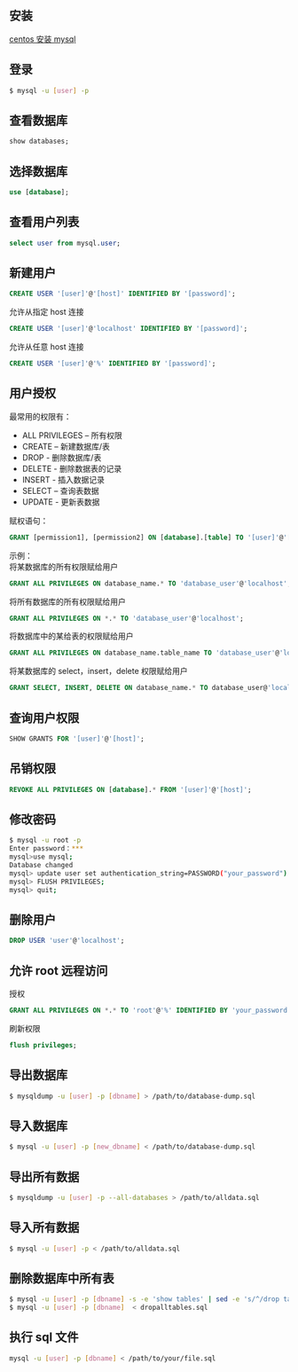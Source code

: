 [//title]: (mysql-cookbook)
[//englishtitle]: (mysql-cookbook)
[//category]: (mysql,tutorial,cookbook)
[//tags]: (mysql)
[//createtime]: (20190923)
[//updatetime]: (20200402)

## 安装

[centos 安装 mysql](https://liushiming.cn/article/how-to-install-mysql-57-on-linux-centos7/)

## 登录

```bash
$ mysql -u [user] -p
```

## 查看数据库

```sql
show databases;
```

## 选择数据库

```sql
use [database];
```

## 查看用户列表

```sql
select user from mysql.user;
```

## 新建用户

```sql
CREATE USER '[user]'@'[host]' IDENTIFIED BY '[password]';
```

允许从指定 host 连接

```sql
CREATE USER '[user]'@'localhost' IDENTIFIED BY '[password]';
```

允许从任意 host 连接

```sql
CREATE USER '[user]'@'%' IDENTIFIED BY '[password]';
```

## 用户授权

最常用的权限有：

- ALL PRIVILEGES – 所有权限
- CREATE – 新建数据库/表
- DROP - 删除数据库/表
- DELETE - 删除数据表的记录
- INSERT - 插入数据记录
- SELECT – 查询表数据
- UPDATE - 更新表数据

赋权语句：

```sql
GRANT [permission1], [permission2] ON [database].[table] TO '[user]'@'[host]';
```

示例：  
将某数据库的所有权限赋给用户

```sql
GRANT ALL PRIVILEGES ON database_name.* TO 'database_user'@'localhost';
```

将所有数据库的所有权限赋给用户

```sql
GRANT ALL PRIVILEGES ON *.* TO 'database_user'@'localhost';
```

将数据库中的某给表的权限赋给用户

```sql
GRANT ALL PRIVILEGES ON database_name.table_name TO 'database_user'@'localhost';
```

将某数据库的 select，insert，delete 权限赋给用户

```sql
GRANT SELECT, INSERT, DELETE ON database_name.* TO database_user@'localhost';
```

## 查询用户权限

```sql
SHOW GRANTS FOR '[user]'@'[host]';
```

## 吊销权限

```sql
REVOKE ALL PRIVILEGES ON [database].* FROM '[user]'@'[host]';
```

## 修改密码

```bash
$ mysql -u root -p
Enter password：***
mysql>use mysql;
Database changed
mysql> update user set authentication_string=PASSWORD("your_password") where user='your_user';
mysql> FLUSH PRIVILEGES;
mysql> quit;
```

## 删除用户

```sql
DROP USER 'user'@'localhost';
```

## 允许 root 远程访问

授权

```sql
GRANT ALL PRIVILEGES ON *.* TO 'root'@'%' IDENTIFIED BY 'your_password' WITH GRANT OPTION;
```

刷新权限

```sql
flush privileges;
```

## 导出数据库

```bash
$ mysqldump -u [user] -p [dbname] > /path/to/database-dump.sql
```

## 导入数据库

```bash
$ mysql -u [user] -p [new_dbname] < /path/to/database-dump.sql
```

## 导出所有数据

```bash
$ mysqldump -u [user] -p --all-databases > /path/to/alldata.sql
```

## 导入所有数据

```bash
$ mysql -u [user] -p < /path/to/alldata.sql
```

## 删除数据库中所有表

```bash
$ mysql -u [user] -p [dbname] -s -e 'show tables' | sed -e 's/^/drop table /' -e 's/$/;/' > dropalltables.sql
$ mysql -u [user] -p [dbname]  < dropalltables.sql
```

## 执行 sql 文件

```bash
mysql -u [user] -p [dbname] < /path/to/your/file.sql
```
